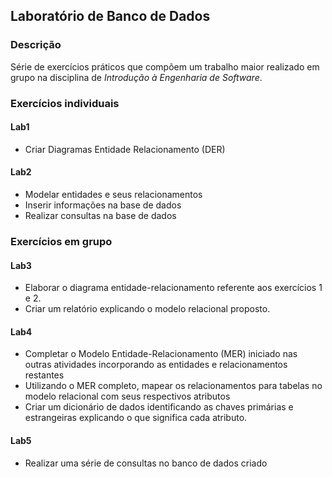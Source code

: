 ## Laboratório de Banco de Dados

### Descrição
Série de exercícios práticos que compõem um trabalho maior realizado em grupo na disciplina de _Introdução à Engenharia de Software_.

### Exercícios individuais

#### Lab1
- Criar Diagramas Entidade Relacionamento (DER)

#### Lab2

- Modelar entidades e seus relacionamentos
- Inserir informações na base de dados
- Realizar consultas na base de dados


### Exercícios em grupo

#### Lab3
- Elaborar o diagrama entidade-relacionamento referente aos exercícios 1 e 2.
- Criar um relatório explicando o modelo relacional proposto.

#### Lab4
- Completar o Modelo Entidade-Relacionamento (MER) iniciado nas outras
atividades incorporando as entidades e relacionamentos restantes
- Utilizando o MER completo, mapear os relacionamentos para tabelas no
modelo relacional com seus respectivos atributos
- Criar um dicionário de dados identificando as chaves primárias e
estrangeiras explicando o que significa cada atributo.

#### Lab5
- Realizar uma série de consultas no banco de dados criado
